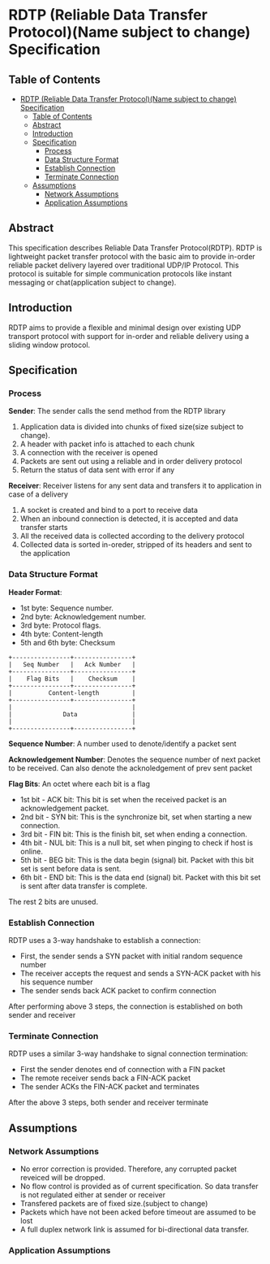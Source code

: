 # RDTP (Reliable Data Transfer Protocol)(Name subject to change) Specification

## Table of Contents

- [RDTP (Reliable Data Transfer Protocol)(Name subject to change) Specification](#rdtp-reliable-data-transfer-protocolname-subject-to-change-specification)
  - [Table of Contents](#table-of-contents)
  - [Abstract](#abstract)
  - [Introduction](#introduction)
  - [Specification](#specification)
    - [Process](#process)
    - [Data Structure Format](#data-structure-format)
    - [Establish Connection](#establish-connection)
    - [Terminate Connection](#terminate-connection)
  - [Assumptions](#assumptions)
    - [Network Assumptions](#network-assumptions)
    - [Application Assumptions](#application-assumptions)


## Abstract

This specification describes Reliable Data Transfer Protocol(RDTP). RDTP is lightweight 
packet transfer protocol with the basic aim to provide in-order reliable packet delivery 
layered over traditional UDP/IP Protocol. This protocol is suitable for simple 
communication protocols like instant messaging or chat(application subject to change).


## Introduction

RDTP aims to provide a flexible and minimal design over existing UDP transport protocol 
with support for in-order and reliable delivery using a sliding window protocol.


## Specification

### Process

**Sender**: The sender calls the send method from the RDTP library
1) Application data is divided into chunks of fixed size(size subject to change).
2) A header with packet info is attached to each chunk
3) A connection with the receiver is opened
4) Packets are sent out using a reliable and in order delivery protocol
5) Return the status of data sent with error if any

**Receiver**: Receiver listens for any sent data and transfers it to application in case
of a delivery
1) A socket is created and bind to a port to receive data
2) When an inbound connection is detected, it is accepted and data transfer starts
3) All the received data is collected according to the delivery protocol
4) Collected data is sorted in-oreder, stripped of its headers and sent to the application


### Data Structure Format

**Header Format**:
- 1st byte: Sequence number.
- 2nd byte: Acknowledgement number.
- 3rd byte: Protocol flags.
- 4th byte: Content-length
- 5th and 6th byte: Checksum

```
+----------------+----------------+
|   Seq Number   |   Ack Number   |
+----------------+----------------+
|    Flag Bits   |    Checksum    |
+----------------+----------------+
|          Content-length         |
+----------------+----------------+
|                                 |
|              Data               |
|                                 |
+----------------+----------------+
```

**Sequence Number**: A number used to denote/identify a packet sent

**Acknowledgement Number**: Denotes the sequence number of next packet
to be received. Can also denote the acknoledgement of prev sent packet

**Flag Bits**: An octet where each bit is a flag
- 1st bit - ACK bit: This bit is set when the received packet is an acknowledgement packet.
- 2nd bit - SYN bit: This is the synchronize bit, set when starting a new connection.
- 3rd bit - FIN bit: This is the finish bit, set when ending a connection.
- 4th bit - NUL bit: This is a null bit, set when pinging to check if host is online.
- 5th bit - BEG bit: This is the data begin (signal) bit. Packet with this bit set is sent before data is sent.
- 6th bit - END bit: This is the data end (signal) bit. Packet with this bit set is sent after data transfer is complete.

The rest 2 bits are unused.


### Establish Connection

RDTP uses a 3-way handshake to establish a connection:
- First, the sender sends a SYN packet with initial random sequence number
- The receiver accepts the request and sends a SYN-ACK packet with his 
  his sequence number
- The sender sends back ACK packet to confirm connection

After performing above 3 steps, the connection is established on both sender 
and receiver


### Terminate Connection

RDTP uses a similar 3-way handshake to signal connection termination:
- First the sender denotes end of connection with a FIN packet
- The remote receiver sends back a FIN-ACK packet
- The sender ACKs the FIN-ACK packet and terminates

After the above 3 steps, both sender and receiver terminate


## Assumptions

### Network Assumptions
- No error correction is provided. Therefore, any corrupted packet reveiced will be dropped.
- No flow control is provided as of current specification. So data transfer is not regulated 
    either at sender or receiver
- Transfered packets are of fixed size.(subject to change)
- Packets which have not been acked before timeout are assumed to be lost
- A full duplex network link is assumed for bi-directional data transfer.

### Application Assumptions

